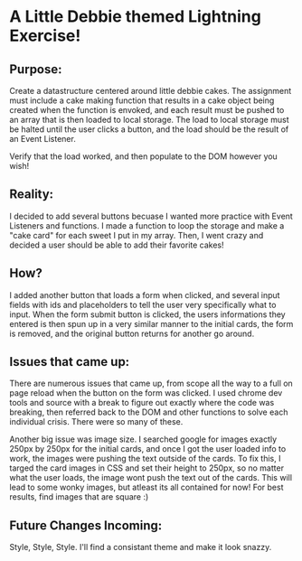 # A Little Debbie themed Lightning Exercise!

## Purpose:

Create a datastructure centered around little debbie cakes. The assignment must include a cake making function that results in a cake object being created when the function is envoked, and each result must be pushed to an array that is then loaded to local storage. The load to local storage must be halted until the user clicks a button, and the load should be the result of an Event Listener.

Verify that the load worked, and then populate to the DOM however you wish!

## Reality:
I decided to add several buttons becuase I wanted more practice with Event Listeners and functions. I made a function to loop the storage and make a "cake card" for each sweet I put in my array. Then, I went crazy and decided a user should be able to add their favorite cakes!

## How?
I added another button that loads a form when clicked, and several input fields with ids and placeholders to tell the user very specifically what to input. When the form submit button is clicked, the users informations they entered is then spun up in a very similar manner to the initial cards, the form is removed, and the original button returns for another go around. 

## Issues that came up:
There are numerous issues that came up, from scope all the way to a full on page reload when the button on the form was clicked. I used chrome dev tools and source with a break to figure out exactly where the code was breaking, then referred back to the DOM and other functions to solve each individual crisis. There were so many of these. 

Another big issue was image size. I searched google for images exactly 250px by 250px for the initial cards, and once I got the user loaded info to work, the images were pushing the text outside of the cards. To fix this, I targed the card images in CSS and set their height to 250px, so no matter what the user loads, the image wont push the text out of the cards. This will lead to some wonky images, but atleast its all contained for now! For best results, find images that are square :)

## Future Changes Incoming:
Style, Style, Style. I'll find a consistant theme and make it look snazzy.